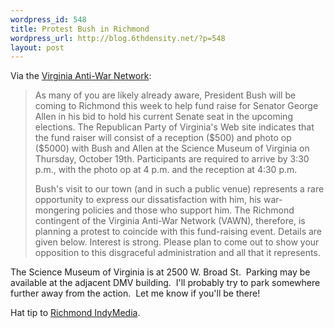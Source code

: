 ```yaml
--- 
wordpress_id: 548
title: Protest Bush in Richmond
wordpress_url: http://blog.6thdensity.net/?p=548
layout: post
---
```

Via the <a href="http://www.vawn.org/">Virginia Anti-War Network</a>:
<blockquote>As many of you are likely already aware, President Bush will be coming to Richmond this week to help fund raise for Senator George Allen in his bid to hold his current Senate seat in the upcoming elections.  The Republican Party of Virginia's Web site indicates that the fund raiser will consist of a reception ($500) and photo op ($5000) with Bush and Allen at the Science Museum of Virginia on Thursday, October 19th.  Participants are required to arrive by 3:30 p.m., with the photo op at 4 p.m. and the reception at 4:30 p.m.

Bush's visit to our town (and in such a public venue) represents a rare opportunity to express our dissatisfaction with him, his war-mongering policies and those who support him.  The Richmond contingent of the Virginia Anti-War Network (VAWN), therefore, is planning a protest to coincide with this fund-raising event.  Details are given below.  Interest is strong.  Please plan to come out to show your opposition to this disgraceful administration and all that it represents.</blockquote>
The Science Museum of Virginia is at 2500 W. Broad St.  Parking may be available at the adjacent DMV building.  I'll probably try to park somewhere further away from the action.  Let me know if you'll be there!

Hat tip to <a href="http://richmond.indymedia.org/feature/display/10708/index.php">Richmond IndyMedia</a>.
<blockquote></blockquote>
